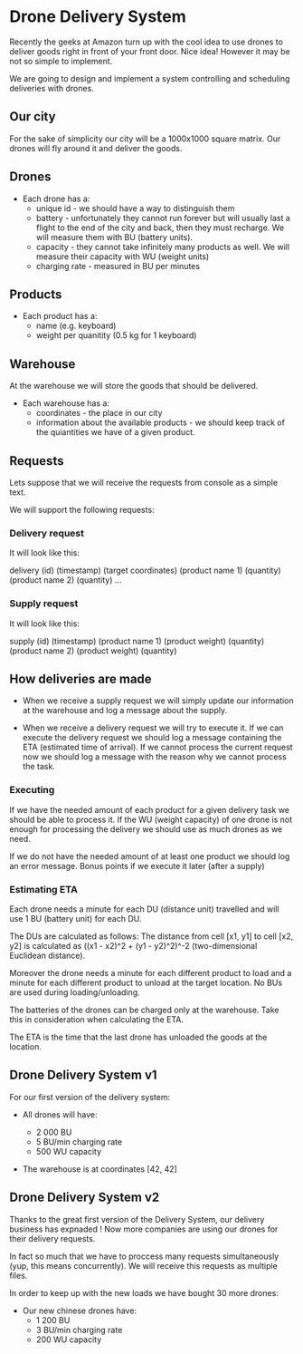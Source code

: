 # Drone Delivery System

Recently the geeks at Amazon turn up with the cool idea to use drones to deliver goods right in front of your front door. Nice idea! However it may be not so simple to implement.

We are going to design and implement a system controlling and scheduling deliveries with drones.

## Our city

For the sake of simplicity our city will be a 1000x1000 square matrix. Our drones will fly around it and deliver the goods.

## Drones

* Each drone has a:
  * unique id - we should have a way to distinguish them
  * battery - unfortunately they cannot run forever but will usually last a flight to the end of the city and back, then they must recharge. We will measure them with BU (battery units).
  * capacity - they cannot take infinitely many products as well. We will measure their capacity with WU (weight units)
  * charging rate - measured in BU per minutes

## Products

* Each product has a:
  * name (e.g. keyboard)
  * weight per quanitity (0.5 kg for 1 keyboard)

## Warehouse

At the warehouse we will store the goods that should be delivered.

* Each warehouse has a:
	* coordinates - the place in our city
	* information about the available products - we should keep track of the quiantities we have of a given product.

## Requests

Lets suppose that we will receive the requests from console as a simple text.

We will support the following requests:

### Delivery request

It will look like this:

delivery (id) (timestamp) (target coordinates) (product name 1) (quantity) (product name 2) (quantity) ...

### Supply request

It will look like this:

supply (id) (timestamp) (product name 1) (product weight) (quantity) (product name 2) (product weight) (quantity)

## How deliveries are made

* When we receive a supply request we will simply update our information at the warehouse and log a message about the supply.

* When we receive a delivery request we will try to execute it. If we can execute the delivery request we should log a message containing the ETA (estimated time of arrival). If we cannot process the current request now we should log a message with the reason why we cannot process the task.


### Executing

If we have the needed amount of each product for a given delivery task we should be able to process it. If the WU (weight capacity) of one drone is not enough for processing the delivery we should use as much drones as we need.

If we do not have the needed amount of at least one product we should log an error message.
Bonus points if we execute it later (after a supply)

### Estimating ETA

Each drone needs a minute for each DU (distance unit) travelled and will use 1 BU (battery unit) for each DU.

The DUs are calculated as follows: The distance from cell [x1, y1] to cell [x2, y2] is calculated as ((x1 - x2)^2 + (y1 - y2)^2)^-2 (two-dimensional Euclidean distance).

Moreover the drone needs a minute for each different product to load and a minute for each different product to unload at the target location. No BUs are used during loading/unloading.

The batteries of the drones can be charged only at the warehouse.
Take this in consideration when calculating the ETA.

The ETA is the time that the last drone has unloaded the goods at the location.

## Drone Delivery System v1

For our first version of the delivery system:

* All drones will have:
  * 2 000 BU
  * 5 BU/min charging rate
  * 500 WU capacity

* The warehouse is at coordinates [42, 42]

## Drone Delivery System v2

Thanks to the great first version of the Delivery System, our delivery business has expnaded ! Now more companies are using our drones for their delivery requests.

In fact so much that we have to proccess many requests simultaneously (yup, this means concurrently). We will receive this requests as multiple files.

In order to keep up with the new loads we have bought 30 more drones:
	
* Our new chinese drones have:
  * 1 200 BU
  * 3 BU/min charging rate
  * 200 WU capacity